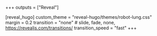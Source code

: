 +++
outputs = ["Reveal"]

[reveal_hugo]
custom_theme = "reveal-hugo/themes/robot-lung.css"
margin = 0.2
transition = "none"  # slide, fade, none, https://revealjs.com/transitions/
transition_speed = "fast"
+++
